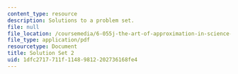 ```yaml
---
content_type: resource
description: Solutions to a problem set.
file: null
file_location: /coursemedia/6-055j-the-art-of-approximation-in-science-and-engineering-spring-2008/1dfc2717711f11489812202736168fe4_sol02.pdf
file_type: application/pdf
resourcetype: Document
title: Solution Set 2
uid: 1dfc2717-711f-1148-9812-202736168fe4
---
```

